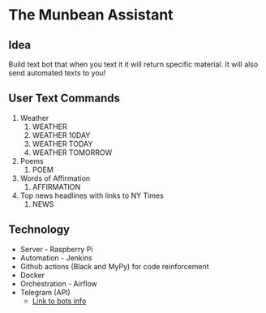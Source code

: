 # The Munbean Assistant

## Idea
Build text bot that when you text it it will return specific material. It will also send automated texts to you!

## User Text Commands
1. Weather
   1. WEATHER 
   2. WEATHER 10DAY
   3. WEATHER TODAY
   4. WEATHER TOMORROW
2. Poems
   1. POEM
3. Words of Affirmation
   1. AFFIRMATION
4. Top news headlines with links to NY Times
   1. NEWS

## Technology
* Server - Raspberry Pi
* Automation - Jenkins
* Github actions (Black and MyPy) for code reinforcement
* Docker
* Orchestration - Airflow
* Telegram (API)
  * [Link to bots info](https://core.telegram.org/bots)